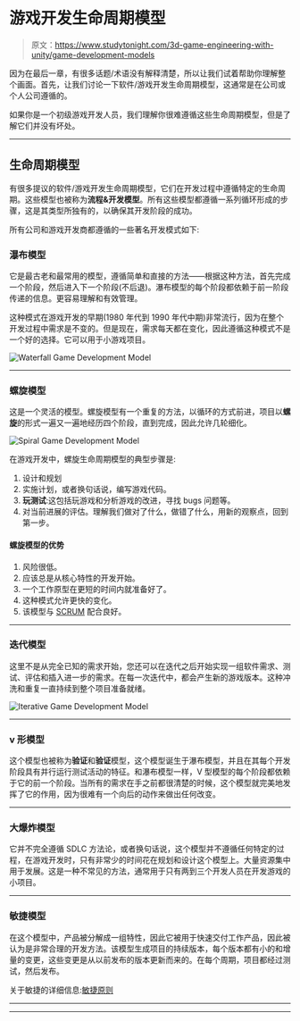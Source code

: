 # 游戏开发生命周期模型

> 原文：<https://www.studytonight.com/3d-game-engineering-with-unity/game-development-models>

因为在最后一章，有很多话题/术语没有解释清楚，所以让我们试着帮助你理解整个画面。首先，让我们讨论一下软件/游戏开发生命周期模型，这通常是在公司或个人公司遵循的。

如果你是一个初级游戏开发人员，我们理解你很难遵循这些生命周期模型，但是了解它们并没有坏处。

* * *

## 生命周期模型

有很多提议的软件/游戏开发生命周期模型，它们在开发过程中遵循特定的生命周期。这些模型也被称为**流程&开发模型**。所有这些模型都遵循一系列循环形成的步骤，这是其类型所独有的，以确保其开发阶段的成功。

所有公司和游戏开发商都遵循的一些著名开发模式如下:

### 瀑布模型

它是最古老和最常用的模型，遵循简单和直接的方法——根据这种方法，首先完成一个阶段，然后进入下一个阶段(不后退)。瀑布模型的每个阶段都依赖于前一阶段传递的信息。更容易理解和有效管理。

这种模式在游戏开发的早期(1980 年代到 1990 年代中期)非常流行，因为在整个开发过程中需求是不变的。但是现在，需求每天都在变化，因此遵循这种模式不是一个好的选择。它可以用于小游戏项目。

![Waterfall Game Development Model](../Images/17eab09a16669cc48c94e38d62ce4987.png)

* * *

### 螺旋模型

这是一个灵活的模型。螺旋模型有一个重复的方法，以循环的方式前进，项目以**螺旋**的形式一遍又一遍地经历四个阶段，直到完成，因此允许几轮细化。

![Spiral Game Development Model](../Images/e5d07aedb169c05d40d962d9be3701ff.png)

在游戏开发中，螺旋生命周期模型的典型步骤是:

1.  设计和规划
2.  实施计划，或者换句话说，编写游戏代码。
3.  **玩测试**:这包括玩游戏和分析游戏的改进，寻找 bugs 问题等。
4.  对当前进展的评估。理解我们做对了什么，做错了什么，用新的观察点，回到第一步。

#### 螺旋模型的优势

1.  风险很低。
2.  应该总是从核心特性的开发开始。
3.  一个工作原型在更短的时间内就准备好了。
4.  这种模式允许更快的变化。
5.  该模型与 [SCRUM](/scrum-framework/) 配合良好。

* * *

### 迭代模型

这里不是从完全已知的需求开始，您还可以在迭代之后开始实现一组软件需求、测试、评估和插入进一步的需求。在每一次迭代中，都会产生新的游戏版本。这种冲洗和重复一直持续到整个项目准备就绪。

![Iterative Game Development Model](../Images/6fdd9f8c5b24635e85723f1a6c5887bc.png)

* * *

### v 形模型

这个模型也被称为**验证**和**验证**模型，这个模型诞生于瀑布模型，并且在其每个开发阶段具有并行运行测试活动的特征。和瀑布模型一样，V 型模型的每个阶段都依赖于它的前一个阶段。当所有的需求在手之前都很清楚的时候，这个模型就完美地发挥了它的作用，因为很难有一个向后的动作来做出任何改变。

* * *

### 大爆炸模型

它并不完全遵循 SDLC 方法论，或者换句话说，这个模型并不遵循任何特定的过程，在游戏开发时，只有非常少的时间花在规划和设计这个模型上。大量资源集中用于发展。这是一种不常见的方法，通常用于只有两到三个开发人员在开发游戏的小项目。

* * *

### 敏捷模型

在这个模型中，产品被分解成一组特性，因此它被用于快速交付工作产品，因此被认为是非常合理的开发方法。该模型生成项目的持续版本，每个版本都有小的和增量的变更，这些变更是从以前发布的版本更新而来的。在每个周期，项目都经过测试，然后发布。

关于敏捷的详细信息:[敏捷原则](/scrum-framework/agile-principles)

* * *

* * *